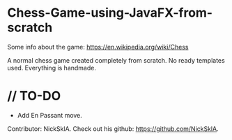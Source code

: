 # Chess-Game-using-JavaFX-from-scratch

Some info about the game: https://en.wikipedia.org/wiki/Chess

A normal chess game created completely from scratch. No ready templates used. Everything is handmade.

# // TO-DO
- Add En Passant move.

Contributor: NickSklA.
Check out his github: https://github.com/NickSklA.
